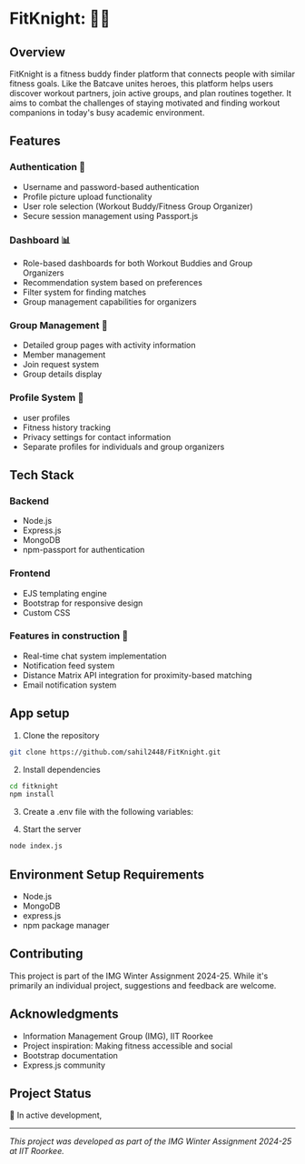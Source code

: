 # FitKnight: 🏋️‍♂️

## Overview

FitKnight is a fitness buddy finder platform that connects people with similar fitness goals. Like the Batcave unites heroes, this platform helps users discover workout partners, join active groups, and plan routines together. It aims to combat the challenges of staying motivated and finding workout companions in today's busy academic environment.

## Features

### Authentication 🔐

- Username and password-based authentication
- Profile picture upload functionality
- User role selection (Workout Buddy/Fitness Group Organizer)
- Secure session management using Passport.js

### Dashboard 📊

- Role-based dashboards for both Workout Buddies and Group Organizers
- Recommendation system based on preferences
- Filter system for finding matches
- Group management capabilities for organizers

### Group Management 👥

- Detailed group pages with activity information
- Member management
- Join request system
- Group details display

### Profile System 👤

-  user profiles
- Fitness history tracking
- Privacy settings for contact information
- Separate profiles for individuals and group organizers

## Tech Stack

### Backend

- Node.js
- Express.js
- MongoDB
- npm-passport for authentication

### Frontend

- EJS templating engine
- Bootstrap for responsive design
- Custom CSS

### Features in construction 🚧

- Real-time chat system implementation
- Notification feed system
- Distance Matrix API integration for proximity-based matching
- Email notification system

## App setup

1. Clone the repository

```bash
git clone https://github.com/sahil2448/FitKnight.git
```

2. Install dependencies

```bash
cd fitknight
npm install
```

3. Create a .env file with the following variables:

4. Start the server

```bash
node index.js
```

## Environment Setup Requirements

- Node.js
- MongoDB
- express.js
- npm package manager

## Contributing

This project is part of the IMG Winter Assignment 2024-25. While it's primarily an individual project, suggestions and feedback are welcome.

## Acknowledgments

- Information Management Group (IMG), IIT Roorkee
- Project inspiration: Making fitness accessible and social
- Bootstrap documentation
- Express.js community

## Project Status

🚀 In active development,

---

_This project was developed as part of the IMG Winter Assignment 2024-25 at IIT Roorkee._
